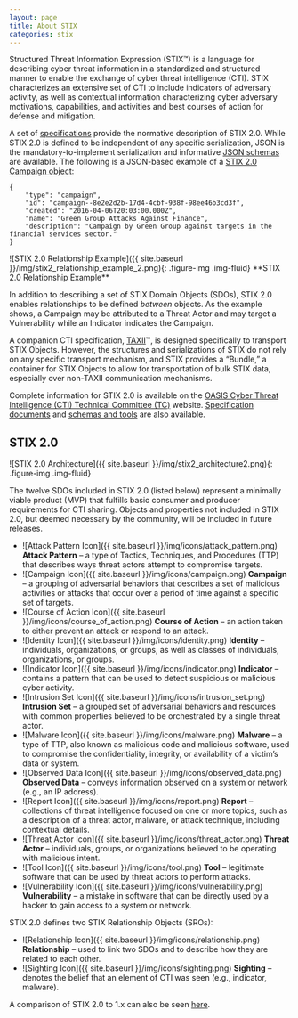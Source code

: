 ```yaml
---
layout: page
title: About STIX
categories: stix
---
```


Structured Threat Information Expression (STIX™) is a language for describing cyber threat information in a standardized and structured manner to enable the exchange of cyber threat intelligence (CTI). STIX characterizes an extensive set of CTI to include indicators of adversary activity, as well as contextual information characterizing cyber adversary motivations, capabilities, and activities and best courses of action for defense and mitigation.

A set of [specifications](https://docs.google.com/document/d/1yvqWaPPnPW-2NiVCLqzRszcx91ffMowfT5MmE9Nsy_w/edit#heading=h.t32x0azc539r) provide the normative description of STIX 2.0. While STIX 2.0 is defined to be independent of any specific serialization, JSON is the mandatory-to-implement serialization and informative [JSON schemas](https://github.com/oasis-open/cti-stix2-json-schemas) are available. The following is a JSON-based example of a [STIX 2.0 Campaign object](https://docs.google.com/document/d/1S5XhY6F5OT599b0OuHtUf8IBzFvNY8RysFHIj93DgsY/edit#heading=h.pcpvfz4ik6d6):

```
{  
    "type": "campaign",  
    "id": "campaign--8e2e2d2b-17d4-4cbf-938f-98ee46b3cd3f",  
    "created": "2016-04-06T20:03:00.000Z",  
    "name": "Green Group Attacks Against Finance",  
    "description": "Campaign by Green Group against targets in the financial services sector."  
}
```

<div class="figure pull-right text-center" markdown="span">
![STIX 2.0 Relationship Example]({{ site.baseurl }}/img/stix2_relationship_example_2.png){: .figure-img .img-fluid}
**STIX 2.0 Relationship Example**
</div>

In addition to describing a set of STIX Domain Objects (SDOs), STIX 2.0 enables relationships to be defined *between* objects. As the example shows, a Campaign may be attributed to a Threat Actor and may target a Vulnerability while an Indicator indicates the Campaign.

A companion CTI specification, [TAXII](https://docs.google.com/document/d/1yvqWaPPnPW-2NiVCLqzRszcx91ffMowfT5MmE9Nsy_w/edit?pref=2&pli=1)™, is designed specifically to transport STIX Objects. However, the structures and serializations of STIX do not rely on any specific transport mechanism, and STIX provides a “Bundle,” a container for STIX Objects to allow for transportation of bulk STIX data, especially over non-TAXII communication mechanisms.

Complete information for STIX 2.0 is available on the [OASIS Cyber Threat Intelligence (CTI) Technical Committee (TC)](https://www.oasis-open.org/committees/tc_home.php?wg_abbrev=cti) website. [Specification documents](https://docs.google.com/document/d/1yvqWaPPnPW-2NiVCLqzRszcx91ffMowfT5MmE9Nsy_w/edit?pref=2&pli=1) and [schemas and tools](https://www.oasis-open.org/committees/tc_home.php?wg_abbrev=cti#openrepo) are also available.

## STIX 2.0

<div class="figure center-block text-center" markdown="span">
![STIX 2.0 Architecture]({{ site.baseurl }}/img/stix2_architecture2.png){: .figure-img .img-fluid}
</div>

The twelve SDOs included in STIX 2.0 (listed below) represent a minimally viable product (MVP) that fulfills basic consumer and producer requirements for CTI sharing. Objects and properties not included in STIX 2.0, but deemed necessary by the community, will be included in future releases.

-   ![Attack Pattern Icon]({{ site.baseurl }}/img/icons/attack_pattern.png) **Attack Pattern** – a type of Tactics, Techniques, and Procedures (TTP) that describes ways threat actors attempt to compromise targets.
-   ![Campaign Icon]({{ site.baseurl }}/img/icons/campaign.png) **Campaign** – a grouping of adversarial behaviors that describes a set of malicious activities or attacks that occur over a period of time against a specific set of targets.
-   ![Course of Action Icon]({{ site.baseurl }}/img/icons/course_of_action.png) **Course of Action** – an action taken to either prevent an attack or respond to an attack.
-   ![Identity Icon]({{ site.baseurl }}/img/icons/identity.png) **Identity** – individuals, organizations, or groups, as well as classes of individuals, organizations, or groups.
-   ![Indicator Icon]({{ site.baseurl }}/img/icons/indicator.png) **Indicator** – contains a pattern that can be used to detect suspicious or malicious cyber activity.
-   ![Intrusion Set Icon]({{ site.baseurl }}/img/icons/intrusion_set.png) **Intrusion Set** – a grouped set of adversarial behaviors and resources with common properties believed to be orchestrated by a single threat actor.
-   ![Malware Icon]({{ site.baseurl }}/img/icons/malware.png) **Malware** – a type of TTP, also known as malicious code and malicious software, used to compromise the confidentiality, integrity, or availability of a victim’s data or system.
-   ![Observed Data Icon]({{ site.baseurl }}/img/icons/observed_data.png) **Observed Data** – conveys information observed on a system or network (e.g., an IP address).
-   ![Report Icon]({{ site.baseurl }}/img/icons/report.png) **Report** – collections of threat intelligence focused on one or more topics, such as a description of a threat actor, malware, or attack technique, including contextual details.
-   ![Threat Actor Icon]({{ site.baseurl }}/img/icons/threat_actor.png) **Threat Actor** – individuals, groups, or organizations believed to be operating with malicious intent.
-   ![Tool Icon]({{ site.baseurl }}/img/icons/tool.png) **Tool** – legitimate software that can be used by threat actors to perform attacks.
-   ![Vulnerability Icon]({{ site.baseurl }}/img/icons/vulnerability.png) **Vulnerability** – a mistake in software that can be directly used by a hacker to gain access to a system or network.

STIX 2.0 defines two STIX Relationship Objects (SROs):

-   ![Relationship Icon]({{ site.baseurl }}/img/icons/relationship.png) **Relationship** – used to link two SDOs and to describe how they are related to each other.
-   ![Sighting Icon]({{ site.baseurl }}/img/icons/sighting.png) **Sighting** – denotes the belief that an element of CTI was seen (e.g., indicator, malware).

A comparison of STIX 2.0 to 1.x can also be seen [here](compare).
